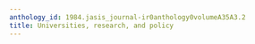 ```yaml
---
anthology_id: 1984.jasis_journal-ir0anthology0volumeA35A3.2
title: Universities, research, and policy
---
```

